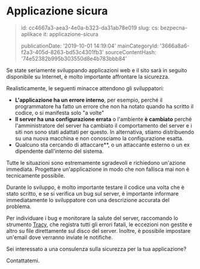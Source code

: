 Applicazione sicura
===================

> id: cc4667a3-aea3-4e0a-b323-da31ab78e019
> slug:
> 	cs: bezpecna-aplikace
> 	it: applicazione-sicura
> 
> publicationDate: '2019-10-01 14:19:04'
> mainCategoryId: '3666a8a6-f2a3-405d-8263-bd53c4301fb3'
> sourceContentHash: '74e52382b995b303550d8e4b783bbb84'

Se state seriamente sviluppando applicazioni web e il sito sarà in seguito disponibile su Internet, è molto importante affrontare la sicurezza.

Realisticamente, le seguenti minacce attendono gli sviluppatori:

- **L'applicazione ha un errore interno**, per esempio, perché il programmatore ha fatto un errore che non ha notato quando ha scritto il codice, o si manifesta solo "a volte"
- **Il server ha una configurazione errata** o l'ambiente **è cambiato** perché l'amministratore del server ha cambiato il comportamento del server e i siti non sono stati adattati per questo. In alternativa, stiamo distribuendo su una nuova macchina e non conosciamo la configurazione esatta.
- Qualcuno sta cercando di attaccare**, o un attaccante esterno o un ex dipendente dall'interno del sistema.

Tutte le situazioni sono estremamente sgradevoli e richiedono un'azione immediata. Progettare un'applicazione in modo che non fallisca mai non è tecnicamente possibile.

Durante lo sviluppo, è molto importante testare il codice una volta che è stato scritto, e se si verifica un bug sul server, è importante informare immediatamente lo sviluppatore con una descrizione accurata del problema.

Per individuare i bug e monitorare la salute del server, raccomando lo strumento <a href="https://tracy.nette.org/">Tracy</a>, che registra tutti gli errori fatali, le eccezioni non gestite e altro su file direttamente sul disco del server. Inoltre, è possibile impostare un'email dove verranno inviate le notifiche.

Sei interessato a una consulenza sulla sicurezza per la tua applicazione?

Contattatemi.
